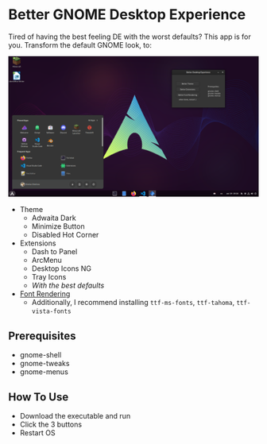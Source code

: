# Better GNOME Desktop Experience

Tired of having the best feeling DE with the worst defaults? This app is for you. Transform the default GNOME look, to:

![Screenshot](/screenshot.png)

- Theme
  - Adwaita Dark
  - Minimize Button
  - Disabled Hot Corner
- Extensions
  - Dash to Panel
  - ArcMenu
  - Desktop Icons NG
  - Tray Icons
  - _With the best defaults_
- [Font Rendering](https://wiki.manjaro.org/index.php/Improve_Font_Rendering)
  - Additionally, I recommend installing `ttf-ms-fonts`, `ttf-tahoma`, `ttf-vista-fonts`


## Prerequisites
- gnome-shell
- gnome-tweaks
- gnome-menus

## How To Use
- Download the executable and run
- Click the 3 buttons
- Restart OS